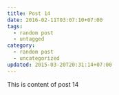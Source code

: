 ```yaml
---
title: Post 14
date: 2016-02-11T03:07:10+07:00
tags:
  - random post
  - untagged
category:
  - random post
  - uncategorized
updated: 2015-03-20T20:31:14+07:00
---
```

This is content of post 14